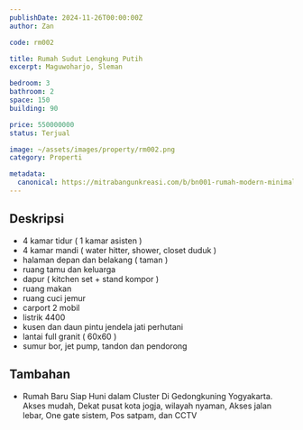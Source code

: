 ```yaml
---
publishDate: 2024-11-26T00:00:00Z
author: Zan

code: rm002

title: Rumah Sudut Lengkung Putih
excerpt: Maguwoharjo, Sleman

bedroom: 3
bathroom: 2
space: 150
building: 90

price: 550000000
status: Terjual

image: ~/assets/images/property/rm002.png
category: Properti

metadata:
  canonical: https://mitrabangunkreasi.com/b/bn001-rumah-modern-minimalis
---
```


## Deskripsi

- 4 kamar tidur ( 1 kamar asisten )
- 4 kamar mandi ( water hitter, shower, closet duduk )
- halaman depan dan belakang ( taman )
- ruang tamu dan keluarga
- dapur ( kitchen set + stand kompor )
- ruang makan
- ruang cuci jemur
- carport 2 mobil
- listrik 4400
- kusen dan daun pintu jendela jati perhutani
- lantai full granit ( 60x60 )
- sumur bor, jet pump, tandon dan pendorong

## Tambahan
- Rumah Baru Siap Huni dalam Cluster Di Gedongkuning Yogyakarta. Akses mudah, Dekat pusat kota jogja, wilayah nyaman, Akses jalan lebar, One gate sistem, Pos satpam, dan CCTV
